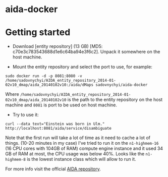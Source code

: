 aida-docker
===========

Getting started
===============

* Download [entity repository] (13 GB) [MD5: c70e3c783543688d1e6c64ba94e3f6c2]. Unpack it somewhere on the host machine.

* Mount the entity repository and select the port to use, for example:
```
sudo docker run -d -p 8081:8080 -v /home/sadovnychyi/AIDA_entity_repository_2014-01-02v10_dmap/aida_20140102v10:/aida/dMaps sadovnychyi/aida-docker
```
Where `/home/sadovnychyi/AIDA_entity_repository_2014-01-02v10_dmap/aida_20140102v10` is the path to the entity repository on the host machine and `8081` is port to be used on host machine.

* Try to use it:
```
curl --data text="Einstein was born in Ulm." http://localhost:8081/aida/service/disambiguate
```
Note that the first run will take a lot of time as it need to cache a lot of things. (10-20 minutes in my case)
I've tried to run it on the `n1-highmem-16`	(16 CPU cores with 104GB of RAM) compute engine instance and it used 34 GB of RAM at most, the CPU usage was below 40%. Looks like the `n1-highmem-8` is the lowest instance class which will allow to run it.

For more info visit the official [AIDA repository](https://github.com/yago-naga/aida).
